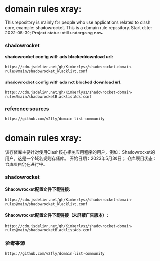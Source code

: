 # domain rules xray:
  This repository is mainly for people who use applications related to clash core, example: shadowrocket. This is a domain rule repository.
  Start date: 2023-05-30; 
  Project status: still undergoing now.

  ### shadowrocket
  #### shadowrocket config with ads blockeddownload url: 
    https://cdn.jsdelivr.net/gh/Kimberlysz/shadowrocket-domain-rules@main/shadowrocket_blacklist.conf

  #### shadowrocket config with ads not blocked download url: 
    https://cdn.jsdelivr.net/gh/Kimberlysz/shadowrocket-domain-rules@main/shadowrocketBlacklistAds.conf

  ### reference sources
    https://github.com/v2fly/domain-list-community


# domain rules xray:
  该存储库主要针对使用Clash核心相关应用程序的用户，例如：Shadowrocket的用户。这是一个域名规则存储库。
  开始日期：2023年5月30日；
  仓库项目状态：仓库项目仍在进行中。

  ### shadowrocket
  #### Shadowrocket配置文件下载链接:
    https://cdn.jsdelivr.net/gh/Kimberlysz/shadowrocket-domain-rules@main/shadowrocket_blacklist.conf

  #### Shadowrocket配置文件下载链接（未屏蔽广告版本）: 
    https://cdn.jsdelivr.net/gh/Kimberlysz/shadowrocket-domain-rules@main/shadowrocketBlacklistAds.conf

  ### 参考来源
    https://github.com/v2fly/domain-list-community
